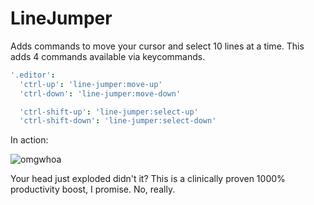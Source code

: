 # LineJumper

Adds commands to move your cursor and select 10 lines at a time. This adds 4
commands available via keycommands.

```coffeescript
'.editor':
  'ctrl-up': 'line-jumper:move-up'
  'ctrl-down': 'line-jumper:move-down'

  'ctrl-shift-up': 'line-jumper:select-up'
  'ctrl-shift-down': 'line-jumper:select-down'
```

In action:

![omgwhoa][gif]

Your head just exploded didn't it? This is a clinically proven 1000%
productivity boost, I promise. No, really.

[gif]: https://f.cloud.github.com/assets/69169/1451208/13d67f38-4291-11e3-8ae3-badbb633593b.gif
